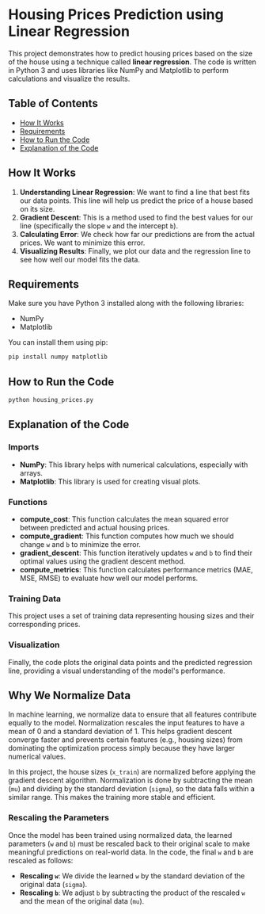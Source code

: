 # Housing Prices Prediction using Linear Regression

This project demonstrates how to predict housing prices based on the size of the house using a technique called **linear regression**. The code is written in Python 3 and uses libraries like NumPy and Matplotlib to perform calculations and visualize the results.

## Table of Contents
- [How It Works](#how-it-works)
- [Requirements](#requirements)
- [How to Run the Code](#how-to-run-the-code)
- [Explanation of the Code](#explanation-of-the-code)

## How It Works

1. **Understanding Linear Regression**: We want to find a line that best fits our data points. This line will help us predict the price of a house based on its size. 
2. **Gradient Descent**: This is a method used to find the best values for our line (specifically the slope `w` and the intercept `b`).
3. **Calculating Error**: We check how far our predictions are from the actual prices. We want to minimize this error.
4. **Visualizing Results**: Finally, we plot our data and the regression line to see how well our model fits the data.

## Requirements

Make sure you have Python 3 installed along with the following libraries:
- NumPy
- Matplotlib

You can install them using pip:
```bash 
pip install numpy matplotlib
```

## How to Run the Code

```bash 
python housing_prices.py
```

## Explanation of the Code

### Imports

-   **NumPy**: This library helps with numerical calculations, especially with arrays.
-   **Matplotlib**: This library is used for creating visual plots.

### Functions

-   **compute\_cost**: This function calculates the mean squared error between predicted and actual housing prices.
-   **compute\_gradient**: This function computes how much we should change `w` and `b` to minimize the error.
-   **gradient\_descent**: This function iteratively updates `w` and `b` to find their optimal values using the gradient descent method.
-   **compute\_metrics**: This function calculates performance metrics (MAE, MSE, RMSE) to evaluate how well our model performs.

### Training Data

This project uses a set of training data representing housing sizes and their corresponding prices.

### Visualization

Finally, the code plots the original data points and the predicted regression line, providing a visual understanding of the model's performance.

## Why We Normalize Data

In machine learning, we normalize data to ensure that all features contribute equally to the model. Normalization rescales the input features to have a mean of 0 and a standard deviation of 1. This helps gradient descent converge faster and prevents certain features (e.g., housing sizes) from dominating the optimization process simply because they have larger numerical values.

In this project, the house sizes (`x_train`) are normalized before applying the gradient descent algorithm. Normalization is done by subtracting the mean (`mu`) and dividing by the standard deviation (`sigma`), so the data falls within a similar range. This makes the training more stable and efficient.

### Rescaling the Parameters

Once the model has been trained using normalized data, the learned parameters (`w` and `b`) must be rescaled back to their original scale to make meaningful predictions on real-world data. In the code, the final `w` and `b` are rescaled as follows:

-   **Rescaling `w`**: We divide the learned `w` by the standard deviation of the original data (`sigma`).
-   **Rescaling `b`**: We adjust `b` by subtracting the product of the rescaled `w` and the mean of the original data (`mu`).
